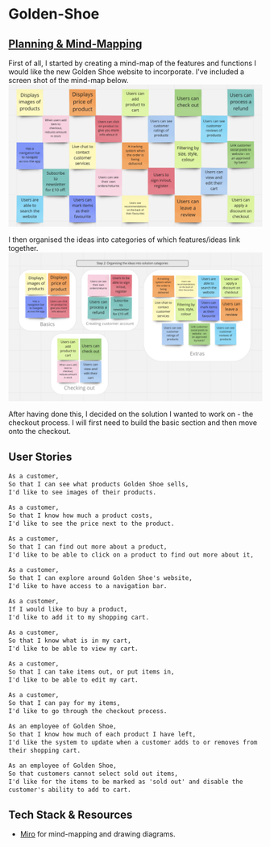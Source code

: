 # Golden-Shoe

## [Planning & Mind-Mapping](https://miro.com/app/board/uXjVOFBHPnM=/)

First of all, I started by creating a mind-map of the features and functions I would like the new Golden Shoe website to incorporate. I've included a screen shot of the mind-map below. 
<img src='./public/images/goldenshoemindmap.png'>

I then organised the ideas into categories of which features/ideas link together. 
<img src='./public/images/mindmapcategorised.png'>

After having done this, I decided on the solution I wanted to work on - the checkout process. I will first need to build the basic section and then move onto the checkout. 

## User Stories

```
As a customer,
So that I can see what products Golden Shoe sells, 
I'd like to see images of their products.
```

```
As a customer,
So that I know how much a product costs, 
I'd like to see the price next to the product.
```

```
As a customer, 
So that I can find out more about a product, 
I'd like to be able to click on a product to find out more about it,
```

```
As a customer, 
So that I can explore around Golden Shoe's website, 
I'd like to have access to a navigation bar. 
```

```
As a customer, 
If I would like to buy a product, 
I'd like to add it to my shopping cart. 
```

```
As a customer, 
So that I know what is in my cart, 
I'd like to be able to view my cart.
```

```
As a customer, 
So that I can take items out, or put items in, 
I'd like to be able to edit my cart.
```

```
As a customer, 
So that I can pay for my items, 
I'd like to go through the checkout process.
```

```
As an employee of Golden Shoe,
So that I know how much of each product I have left, 
I'd like the system to update when a customer adds to or removes from their shopping cart. 
```

```
As an employee of Golden Shoe, 
So that customers cannot select sold out items, 
I'd like for the items to be marked as 'sold out' and disable the customer's ability to add to cart. 
```


## Tech Stack & Resources

- [Miro](https://miro.com/app/dashboard/) for mind-mapping and drawing diagrams.
